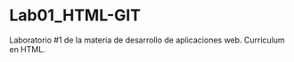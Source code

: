 # Lab01_HTML-GIT

Laboratorio #1 de la materia de desarrollo de aplicaciones web.
Curriculum en HTML.

